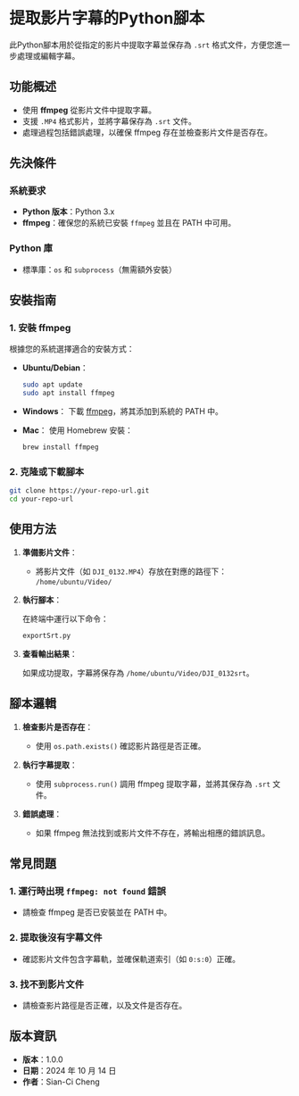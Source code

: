 
# 提取影片字幕的Python腳本

此Python腳本用於從指定的影片中提取字幕並保存為 `.srt` 格式文件，方便您進一步處理或編輯字幕。

## 功能概述

- 使用 **ffmpeg** 從影片文件中提取字幕。
- 支援 `.MP4` 格式影片，並將字幕保存為 `.srt` 文件。
- 處理過程包括錯誤處理，以確保 ffmpeg 存在並檢查影片文件是否存在。

## 先決條件

### 系統要求
- **Python 版本**：Python 3.x
- **ffmpeg**：確保您的系統已安裝 `ffmpeg` 並且在 PATH 中可用。

### Python 庫
- 標準庫：`os` 和 `subprocess`（無需額外安裝）

## 安裝指南

### 1. 安裝 ffmpeg

根據您的系統選擇適合的安裝方式：

- **Ubuntu/Debian**：
  ```bash
  sudo apt update
  sudo apt install ffmpeg
  ```

- **Windows**：
  下載 [ffmpeg](https://ffmpeg.org/download.html)，將其添加到系統的 PATH 中。

- **Mac**：
  使用 Homebrew 安裝：
  ```bash
  brew install ffmpeg
  ```

### 2. 克隆或下載腳本

```bash
git clone https://your-repo-url.git
cd your-repo-url
```

## 使用方法

1. **準備影片文件**：

   - 將影片文件（如 `DJI_0132.MP4`）存放在對應的路徑下：  
     `/home/ubuntu/Video/`

2. **執行腳本**：

   在終端中運行以下命令：

   ```bash
   exportSrt.py
   ```

3. **查看輸出結果**：

   如果成功提取，字幕將保存為 `/home/ubuntu/Video/DJI_0132srt`。

## 腳本邏輯

1. **檢查影片是否存在**：
   - 使用 `os.path.exists()` 確認影片路徑是否正確。

2. **執行字幕提取**：
   - 使用 `subprocess.run()` 調用 ffmpeg 提取字幕，並將其保存為 `.srt` 文件。

3. **錯誤處理**：
   - 如果 ffmpeg 無法找到或影片文件不存在，將輸出相應的錯誤訊息。

## 常見問題

### 1. 運行時出現 `ffmpeg: not found` 錯誤
- 請檢查 ffmpeg 是否已安裝並在 PATH 中。

### 2. 提取後沒有字幕文件
- 確認影片文件包含字幕軌，並確保軌道索引（如 `0:s:0`）正確。

### 3. 找不到影片文件
- 請檢查影片路徑是否正確，以及文件是否存在。

## 版本資訊

- **版本**：1.0.0
- **日期**：2024 年 10 月 14 日
- **作者**：Sian-Ci Cheng
